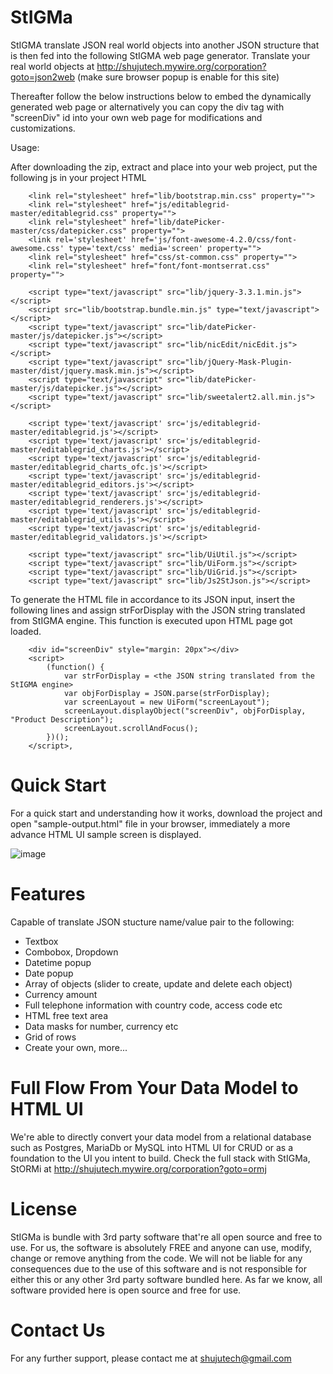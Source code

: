 # StIGMa

StIGMA translate JSON real world objects into another JSON structure that is then fed into the following StIGMA web page generator. Translate your real world objects at http://shujutech.mywire.org/corporation?goto=json2web (make sure browser popup is enable for this site)


Thereafter follow the below instructions below to embed the dynamically generated web page or alternatively you can copy the div tag with "screenDiv" id into your own web page for modifications and customizations.


Usage:
 
 After downloading the zip, extract and place into your web project, put the following js in your project HTML 

		<link rel="stylesheet" href="lib/bootstrap.min.css" property="">
		<link rel="stylesheet" href="js/editablegrid-master/editablegrid.css" property=""> 
		<link rel="stylesheet" href="lib/datePicker-master/css/datepicker.css" property="">
		<link rel='stylesheet' href='js/font-awesome-4.2.0/css/font-awesome.css' type='text/css' media='screen' property=""> 
		<link rel="stylesheet" href="css/st-common.css" property="">  
		<link rel="stylesheet" href="font/font-montserrat.css" property="">

		<script type="text/javascript" src="lib/jquery-3.3.1.min.js"></script>
		<script src="lib/bootstrap.bundle.min.js" type="text/javascript"></script>
		<script type="text/javascript" src="lib/datePicker-master/js/datepicker.js"></script>
		<script type="text/javascript" src="lib/nicEdit/nicEdit.js"></script>
		<script type="text/javascript" src="lib/jQuery-Mask-Plugin-master/dist/jquery.mask.min.js"></script>
		<script type="text/javascript" src="lib/datePicker-master/js/datepicker.js"></script>
		<script type="text/javascript" src="lib/sweetalert2.all.min.js"></script>

		<script type='text/javascript' src='js/editablegrid-master/editablegrid.js'></script>
		<script type='text/javascript' src='js/editablegrid-master/editablegrid_charts.js'></script>
		<script type='text/javascript' src='js/editablegrid-master/editablegrid_charts_ofc.js'></script>
		<script type='text/javascript' src='js/editablegrid-master/editablegrid_editors.js'></script>
		<script type='text/javascript' src='js/editablegrid-master/editablegrid_renderers.js'></script>
		<script type='text/javascript' src='js/editablegrid-master/editablegrid_utils.js'></script>
		<script type='text/javascript' src='js/editablegrid-master/editablegrid_validators.js'></script>

		<script type="text/javascript" src="lib/UiUtil.js"></script>
		<script type="text/javascript" src="lib/UiForm.js"></script>   
		<script type="text/javascript" src="lib/UiGrid.js"></script>   
		<script type="text/javascript" src="lib/Js2StJson.js"></script>
    
To generate the HTML file in accordance to its JSON input, insert the following lines and assign strForDisplay with the JSON string translated from StIGMA engine. This function is executed upon HTML page got loaded.

		<div id="screenDiv" style="margin: 20px"></div>
		<script>
			(function() {
				var strForDisplay = <the JSON string translated from the StIGMA engine>
				var objForDisplay = JSON.parse(strForDisplay);
				var screenLayout = new UiForm("screenLayout");
				screenLayout.displayObject("screenDiv", objForDisplay, "Product Description");
				screenLayout.scrollAndFocus();
			})();
		</script>, 


# Quick Start

For a quick start and understanding how it works, download the project and open "sample-output.html" file in your browser, immediately a more advance HTML UI sample screen is displayed.

![image](https://user-images.githubusercontent.com/13131400/110580089-e31dd400-81a2-11eb-9ccf-aa2781effcc1.png)


# Features

Capable of translate JSON stucture name/value pair to the following:

- Textbox
- Combobox, Dropdown
- Datetime popup
- Date popup
- Array of objects (slider to create, update and delete each object)
- Currency amount
- Full telephone information with country code, access code etc
- HTML free text area
- Data masks for number, currency etc 
- Grid of rows
- Create your own, more...


# Full Flow From Your Data Model to HTML UI

We're able to directly convert your data model from a relational database such as Postgres, MariaDb or MySQL into HTML UI for CRUD or as a foundation to the UI you intent to build. Check the full stack with StIGMa, StORMi at http://shujutech.mywire.org/corporation?goto=ormj


# License

StIGMa is bundle with 3rd party software that're all open source and free to use. For us, the software is absolutely FREE and anyone can use, modify, change or remove anything from the code. We will not be liable for any consequences due to the use of this software and is not responsible for either this or any other 3rd party software bundled here. As far we know, all software provided here is open source and free for use.


# Contact Us

For any further support, please contact me at shujutech@gmail.com



